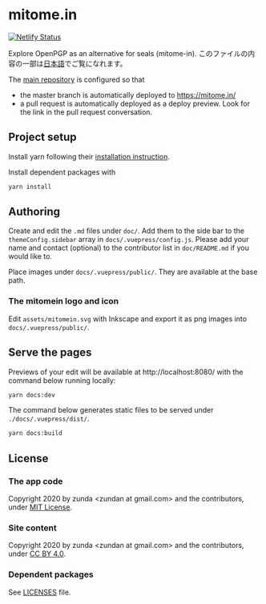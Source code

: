 # mitome.in
[![Netlify Status](https://api.netlify.com/api/v1/badges/5b8126d8-1773-4ab4-8a4b-76c0f5839aa3/deploy-status)](https://app.netlify.com/sites/mitomein/deploys)

Explore OpenPGP as an alternative for seals (mitome-in). このファイルの内容の一部は[日本語](README.ja)でご覧になれます。

The [main repository](https://github.com/zunda/mitome.in) is configured so that

- the master branch is automatically deployed to https://mitome.in/
- a pull request is automatically deployed as a deploy preview. Look for the link in the pull request conversation.

## Project setup
Install yarn following their [installation instruction](https://classic.yarnpkg.com/en/docs/install/).

Install dependent packages with

```sh
yarn install
```

## Authoring
Create and edit the `.md` files under `doc/`. Add them to the side bar to the `themeConfig.sidebar` array in `docs/.vuepress/config.js`. Please add your name and contact (optional) to the contributor list in `doc/README.md` if you would like to.

Place images under `docs/.vuepress/public/`. They are available at the base path.

### The mitomein logo and icon
Edit `assets/mitomein.svg` with Inkscape and export it as png images into `docs/.vuepress/public/`.

## Serve the pages
Previews of your edit will be available at http://localhost:8080/ with the command below running locally:

```sh
yarn docs:dev
```

The command below generates static files to be served under `./docs/.vuepress/dist/`.

```sh
yarn docs:build
```

## License
### The app code
Copyright 2020 by zunda &lt;zundan at gmail.com&gt; and the contributors, under [MIT License](LICENSE).

### Site content
Copyright 2020 by zunda &lt;zundan at gmail.com&gt; and the contributors, under [CC BY 4.0](https://creativecommons.org/licenses/by/4.0/).

### Dependent packages
See [LICENSES](LICENSES) file.


